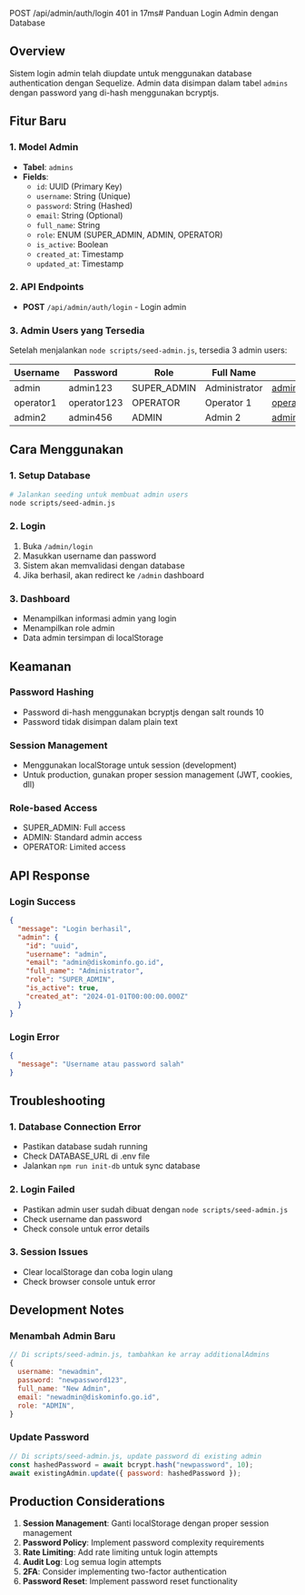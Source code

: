 POST /api/admin/auth/login 401 in 17ms# Panduan Login Admin dengan Database

## Overview
Sistem login admin telah diupdate untuk menggunakan database authentication dengan Sequelize. Admin data disimpan dalam tabel `admins` dengan password yang di-hash menggunakan bcryptjs.

## Fitur Baru

### 1. Model Admin
- **Tabel**: `admins`
- **Fields**:
  - `id`: UUID (Primary Key)
  - `username`: String (Unique)
  - `password`: String (Hashed)
  - `email`: String (Optional)
  - `full_name`: String
  - `role`: ENUM (SUPER_ADMIN, ADMIN, OPERATOR)
  - `is_active`: Boolean
  - `created_at`: Timestamp
  - `updated_at`: Timestamp

### 2. API Endpoints
- **POST** `/api/admin/auth/login` - Login admin

### 3. Admin Users yang Tersedia
Setelah menjalankan `node scripts/seed-admin.js`, tersedia 3 admin users:

| Username | Password | Role | Full Name | Email |
|----------|----------|------|-----------|-------|
| admin | admin123 | SUPER_ADMIN | Administrator | admin@diskominfo.go.id |
| operator1 | operator123 | OPERATOR | Operator 1 | operator1@diskominfo.go.id |
| admin2 | admin456 | ADMIN | Admin 2 | admin2@diskominfo.go.id |

## Cara Menggunakan

### 1. Setup Database
```bash
# Jalankan seeding untuk membuat admin users
node scripts/seed-admin.js
```

### 2. Login
1. Buka `/admin/login`
2. Masukkan username dan password
3. Sistem akan memvalidasi dengan database
4. Jika berhasil, akan redirect ke `/admin` dashboard

### 3. Dashboard
- Menampilkan informasi admin yang login
- Menampilkan role admin
- Data admin tersimpan di localStorage

## Keamanan

### Password Hashing
- Password di-hash menggunakan bcryptjs dengan salt rounds 10
- Password tidak disimpan dalam plain text

### Session Management
- Menggunakan localStorage untuk session (development)
- Untuk production, gunakan proper session management (JWT, cookies, dll)

### Role-based Access
- SUPER_ADMIN: Full access
- ADMIN: Standard admin access
- OPERATOR: Limited access

## API Response

### Login Success
```json
{
  "message": "Login berhasil",
  "admin": {
    "id": "uuid",
    "username": "admin",
    "email": "admin@diskominfo.go.id",
    "full_name": "Administrator",
    "role": "SUPER_ADMIN",
    "is_active": true,
    "created_at": "2024-01-01T00:00:00.000Z"
  }
}
```

### Login Error
```json
{
  "message": "Username atau password salah"
}
```

## Troubleshooting

### 1. Database Connection Error
- Pastikan database sudah running
- Check DATABASE_URL di .env file
- Jalankan `npm run init-db` untuk sync database

### 2. Login Failed
- Pastikan admin user sudah dibuat dengan `node scripts/seed-admin.js`
- Check username dan password
- Check console untuk error details

### 3. Session Issues
- Clear localStorage dan coba login ulang
- Check browser console untuk error

## Development Notes

### Menambah Admin Baru
```javascript
// Di scripts/seed-admin.js, tambahkan ke array additionalAdmins
{
  username: "newadmin",
  password: "newpassword123",
  full_name: "New Admin",
  email: "newadmin@diskominfo.go.id",
  role: "ADMIN",
}
```

### Update Password
```javascript
// Di scripts/seed-admin.js, update password di existing admin
const hashedPassword = await bcrypt.hash("newpassword", 10);
await existingAdmin.update({ password: hashedPassword });
```

## Production Considerations

1. **Session Management**: Ganti localStorage dengan proper session management
2. **Password Policy**: Implement password complexity requirements
3. **Rate Limiting**: Add rate limiting untuk login attempts
4. **Audit Log**: Log semua login attempts
5. **2FA**: Consider implementing two-factor authentication
6. **Password Reset**: Implement password reset functionality
